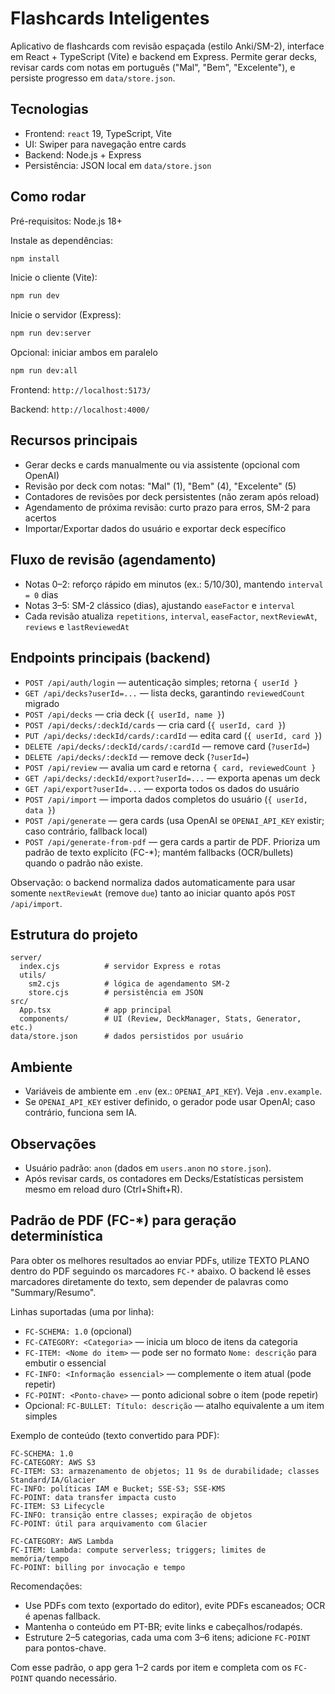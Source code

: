 # Flashcards Inteligentes

Aplicativo de flashcards com revisão espaçada (estilo Anki/SM-2), interface em React + TypeScript (Vite) e backend em Express. Permite gerar decks, revisar cards com notas em português ("Mal", "Bem", "Excelente"), e persiste progresso em `data/store.json`.

## Tecnologias
- Frontend: `react` 19, TypeScript, Vite
- UI: Swiper para navegação entre cards
- Backend: Node.js + Express
- Persistência: JSON local em `data/store.json`

## Como rodar
Pré-requisitos: Node.js 18+

Instale as dependências:

```bash
npm install
```

Inicie o cliente (Vite):

```bash
npm run dev
```

Inicie o servidor (Express):

```bash
npm run dev:server
```

Opcional: iniciar ambos em paralelo

```bash
npm run dev:all
```

Frontend: `http://localhost:5173/`

Backend: `http://localhost:4000/`

## Recursos principais
- Gerar decks e cards manualmente ou via assistente (opcional com OpenAI)
- Revisão por deck com notas: "Mal" (1), "Bem" (4), "Excelente" (5)
- Contadores de revisões por deck persistentes (não zeram após reload)
- Agendamento de próxima revisão: curto prazo para erros, SM-2 para acertos
- Importar/Exportar dados do usuário e exportar deck específico

## Fluxo de revisão (agendamento)
- Notas 0–2: reforço rápido em minutos (ex.: 5/10/30), mantendo `interval = 0` dias
- Notas 3–5: SM-2 clássico (dias), ajustando `easeFactor` e `interval`
 - Cada revisão atualiza `repetitions`, `interval`, `easeFactor`, `nextReviewAt`, `reviews` e `lastReviewedAt`

## Endpoints principais (backend)
- `POST /api/auth/login` — autenticação simples; retorna `{ userId }`
- `GET /api/decks?userId=...` — lista decks, garantindo `reviewedCount` migrado
- `POST /api/decks` — cria deck (`{ userId, name }`)
- `POST /api/decks/:deckId/cards` — cria card (`{ userId, card }`)
- `PUT /api/decks/:deckId/cards/:cardId` — edita card (`{ userId, card }`)
- `DELETE /api/decks/:deckId/cards/:cardId` — remove card (`?userId=`)
- `DELETE /api/decks/:deckId` — remove deck (`?userId=`)
- `POST /api/review` — avalia um card e retorna `{ card, reviewedCount }`
- `GET /api/decks/:deckId/export?userId=...` — exporta apenas um deck
- `GET /api/export?userId=...` — exporta todos os dados do usuário
- `POST /api/import` — importa dados completos do usuário (`{ userId, data }`)
- `POST /api/generate` — gera cards (usa OpenAI se `OPENAI_API_KEY` existir; caso contrário, fallback local)
- `POST /api/generate-from-pdf` — gera cards a partir de PDF. Prioriza um padrão de texto explícito (FC-*); mantém fallbacks (OCR/bullets) quando o padrão não existe.

Observação: o backend normaliza dados automaticamente para usar somente `nextReviewAt` (remove `due`) tanto ao iniciar quanto após `POST /api/import`.

## Estrutura do projeto
```
server/
  index.cjs          # servidor Express e rotas
  utils/
    sm2.cjs          # lógica de agendamento SM-2
    store.cjs        # persistência em JSON
src/
  App.tsx            # app principal
  components/        # UI (Review, DeckManager, Stats, Generator, etc.)
data/store.json      # dados persistidos por usuário
```

## Ambiente
- Variáveis de ambiente em `.env` (ex.: `OPENAI_API_KEY`). Veja `.env.example`.
- Se `OPENAI_API_KEY` estiver definido, o gerador pode usar OpenAI; caso contrário, funciona sem IA.

## Observações
- Usuário padrão: `anon` (dados em `users.anon` no `store.json`).
- Após revisar cards, os contadores em Decks/Estatísticas persistem mesmo em reload duro (Ctrl+Shift+R).

## Padrão de PDF (FC-*) para geração determinística
Para obter os melhores resultados ao enviar PDFs, utilize TEXTO PLANO dentro do PDF seguindo os marcadores `FC-*` abaixo. O backend lê esses marcadores diretamente do texto, sem depender de palavras como "Summary/Resumo".

Linhas suportadas (uma por linha):
- `FC-SCHEMA: 1.0` (opcional)
- `FC-CATEGORY: <Categoria>` — inicia um bloco de itens da categoria
- `FC-ITEM: <Nome do item>` — pode ser no formato `Nome: descrição` para embutir o essencial
- `FC-INFO: <Informação essencial>` — complemente o item atual (pode repetir)
- `FC-POINT: <Ponto-chave>` — ponto adicional sobre o item (pode repetir)
- Opcional: `FC-BULLET: Título: descrição` — atalho equivalente a um item simples

Exemplo de conteúdo (texto convertido para PDF):
```
FC-SCHEMA: 1.0
FC-CATEGORY: AWS S3
FC-ITEM: S3: armazenamento de objetos; 11 9s de durabilidade; classes Standard/IA/Glacier
FC-INFO: políticas IAM e Bucket; SSE-S3; SSE-KMS
FC-POINT: data transfer impacta custo
FC-ITEM: S3 Lifecycle
FC-INFO: transição entre classes; expiração de objetos
FC-POINT: útil para arquivamento com Glacier

FC-CATEGORY: AWS Lambda
FC-ITEM: Lambda: compute serverless; triggers; limites de memória/tempo
FC-POINT: billing por invocação e tempo
```

Recomendações:
- Use PDFs com texto (exportado do editor), evite PDFs escaneados; OCR é apenas fallback.
- Mantenha o conteúdo em PT-BR; evite links e cabeçalhos/rodapés.
- Estruture 2–5 categorias, cada uma com 3–6 itens; adicione `FC-POINT` para pontos-chave.

Com esse padrão, o app gera 1–2 cards por item e completa com os `FC-POINT` quando necessário.